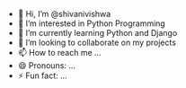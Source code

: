 - 👋 Hi, I’m @shivanivishwa
- 👀 I’m interested in Python Programming
- 🌱 I’m currently learning Python and Django
- 💞️ I’m looking to collaborate on my projects
- 📫 How to reach me ...
- 😄 Pronouns: ...
- ⚡ Fun fact: ...

<!---
shivanivishwa/shivanivishwa is a ✨ special ✨ repository because its `README.md` (this file) appears on your GitHub profile.
You can click the Preview link to take a look at your changes.
--->
